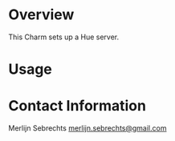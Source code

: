 # Overview

This Charm sets up a Hue server.

# Usage


# Contact Information

Merlijn Sebrechts <merlijn.sebrechts@gmail.com>
